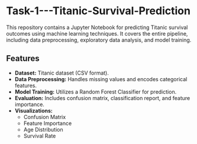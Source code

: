 # Task-1---Titanic-Survival-Prediction

This repository contains a Jupyter Notebook for predicting Titanic survival outcomes using machine learning techniques. It covers the entire pipeline, including data preprocessing, exploratory data analysis, and model training.

## Features
- **Dataset:** Titanic dataset (CSV format).
- **Data Preprocessing:** Handles missing values and encodes categorical features.
- **Model Training:** Utilizes a Random Forest Classifier for prediction.
- **Evaluation:** Includes confusion matrix, classification report, and feature importance.
- **Visualizations:**
  - Confusion Matrix
  - Feature Importance
  - Age Distribution
  - Survival Rate

